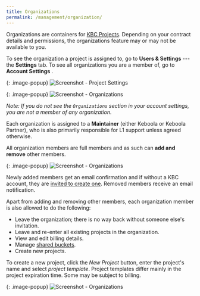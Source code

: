 ```yaml
---
title: Organizations
permalink: /management/organization/
---
```


Organizations are containers for [KBC Projects](/management/#project-status). Depending on your contract
details and permissions, the organizations feature may or may not be available to you.

To see the organization a project is assigned to, go to **Users & Settings** --- the 
**Settings** tab. To see all organizations you are a member of, go to **Account Settings** .

{: .image-popup}
![Screenshot - Project Settings](/management/organization/project-detail.png)

{: .image-popup}
![Screenshot - Organizations](/management/organization/organization-1.png)

*Note: If you do not see the `Organizations` section in your account settings, 
you are not a member of any organization.*

Each organization is assigned to a **Maintainer** (either Keboola or Keboola Partner), 
who is also primarily responsible for L1 support unless agreed otherwise. 

All organization members are full members and as such can **add and remove** other members. 

{: .image-popup}
![Screenshot - Organizations](/management/organization/organization-2.png)

Newly added members get an email confirmation and if without a KBC account, 
they are [invited to create one](/management/users/#new-user). 
Removed members receive an email notification. 

Apart from adding and removing other members, each organization member is also allowed to do the following:

- Leave the organization; there is no way back without someone else's invitation.
- Leave and re-enter all existing projects in the organization. 
- View and edit billing details. 
- Manage [shared buckets](/storage/buckets/sharing/).
- Create new projects. 

To create a new project, click the *New Project* button, enter the project's name and select *project template*. 
Project templates differ mainly in the project expiration time. Some may be subject to billing.

{: .image-popup}
![Screenshot - Organizations](/management/organization/organization-3.png)

